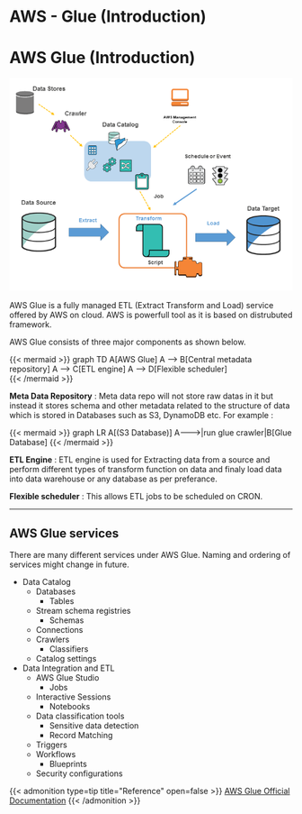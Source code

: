 # AWS - Glue (Introduction)


<!--more-->


# AWS Glue (Introduction)
![AWS glue diagram](AWSGlue.png)

AWS Glue is a fully managed ETL (Extract Transform and Load) service offered by AWS on cloud. AWS is powerfull tool as it is based on distrubuted framework.

AWS Glue consists of three major components as shown below.

{{< mermaid >}}
graph TD
    A[AWS Glue]
    A --> B[Central metadata repository]
    A --> C[ETL engine]
    A --> D[Flexible scheduler]           
{{< /mermaid >}}

**Meta Data Repository** : Meta data repo will not store raw datas in it but instead it stores schema and other metadata related to the structure of data which is stored in Databases such as S3, DynamoDB etc. For example :

{{< mermaid >}}
graph LR 
    A[(S3 Database)]
    A--->|run glue crawler|B[Glue Database]
{{< /mermaid >}}

**ETL Engine** : ETL engine is used for Extracting data from a source and perform different types of transform function on data and finaly load data into data warehouse or any database as per preferance. 

**Flexible scheduler** : This allows ETL jobs to be scheduled on CRON.

---

## AWS Glue services 

There are many different services under AWS Glue. Naming and ordering of services might change in future. 


- Data Catalog
  - Databases
    - Tables
  - Stream schema registries
    - Schemas
  - Connections
  - Crawlers
    - Classifiers
  - Catalog settings
- Data Integration and ETL
  - AWS Glue Studio
    - Jobs
  - Interactive Sessions
    - Notebooks
  - Data classification tools
    - Sensitive data detection
    - Record Matching
  - Triggers
  - Workflows
    - Blueprints
  - Security configurations


{{< admonition type=tip title="Reference" open=false >}}
[AWS Glue Official Documentation](https://docs.aws.amazon.com/glue/index.html)
{{< /admonition >}}


